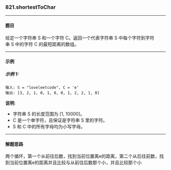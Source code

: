 ### 821.shortestToChar
----
#### 题目
给定一个字符串 S 和一个字符 C。返回一个代表字符串 S 中每个字符到字符串 S 中的字符 C 的最短距离的数组。

----
#### 示例

##### 示例 1:

```
输入: S = "loveleetcode", C = 'e'
输出: [3, 2, 1, 0, 1, 0, 0, 1, 2, 2, 1, 0]
```

**说明**:

- 字符串 S 的长度范围为 [1, 10000]。
- C 是一个单字符，且保证是字符串 S 里的字符。
- S 和 C 中的所有字母均为小写字母。

----
#### 解题思路
两个循环，第一个从前往后数，找到当前位置离e的距离，第二个从后往前数，找到当前位置离e的距离并且比较与从前往后数那个小，并且比较那个小